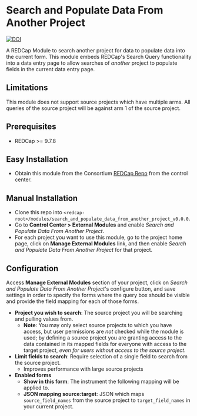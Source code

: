 # Search and Populate Data From Another Project

[![DOI](https://zenodo.org/badge/DOI/10.5281/zenodo.4251176.svg)](https://doi.org/10.5281/zenodo.4251176)

A REDCap Module to search another project for data to populate data into the current form. This module embeds REDCap's Search Query functionality into a data entry page to allow searches of _another_ project to populate fields in the current data entry page.

## Limitations
This module does not support source projects which have multiple arms. All queries of the source project will be against arm 1 of the source project.

## Prerequisites
- REDCap >= 9.7.8

## Easy Installation
- Obtain this module from the Consortium [REDCap Repo](https://redcap.vanderbilt.edu/consortium/modules/index.php) from the control center.

## Manual Installation
- Clone this repo into `<redcap-root>/modules/search_and_populate_data_from_another_project_v0.0.0`.
- Go to **Control Center > External Modules** and enable _Search and Populate Data From Another Project_.
- For each project you want to use this module, go to the project home page, click on **Manage External Modules** link, and then enable _Search and Populate Data From Another Project_ for that project.

## Configuration
Access **Manage External Modules** section of your project, click on _Search and Populate Data From Another Project_'s configure button, and save settings in order to specify the forms where the query box should be visible and provide the field mapping for each of those forms.

- **Project you wish to search**: The source project you will be searching and pulling values from.
    - **Note**: You may only select source projects to which you have access, but user permissions are _not_ checked while the module is used; by defining a source project you are granting access to the data contained in its mapped fields for everyone with access to the target project, _even for users without access to the source project_.
- **Limit fields to search**: Require selection of a single field to search from the source project.
    - Improves performance with large source projects
- **Enabled forms**
    - **Show in this form**: The instrument the following mapping will be applied to.
    - **JSON mapping source:target**: JSON which maps `source_field_names` from the source project to `target_field_names` in your current project.
